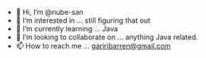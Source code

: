 - 👋 Hi, I’m @nube-san
- 👀 I’m interested in ... still figuring that out
- 🌱 I’m currently learning ... Java
- 💞️ I’m looking to collaborate on ... anything Java related. 
- 📫 How to reach me ... gariribarren@gmail.com

<!---
nube-san/nube-san is a ✨ special ✨ repository because its `README.md` (this file) appears on your GitHub profile.
You can click the Preview link to take a look at your changes.
--->
